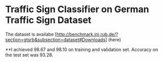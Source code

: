 # Traffic Sign Classifier on German Traffic Sign Dataset
The dataset is availabe [http://benchmark.ini.rub.de/?section=gtsrb&subsection=dataset#Downloads] (here)

**I achieved 98.67 and 98.10 on training and validation set.
Accuracy on the test set was 93.28.